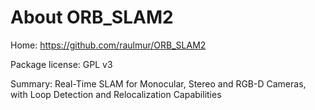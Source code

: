 About ORB_SLAM2
===============

Home: https://github.com/raulmur/ORB_SLAM2

Package license: GPL v3

Summary: Real-Time SLAM for Monocular, Stereo and RGB-D Cameras, with Loop Detection and Relocalization Capabilities
